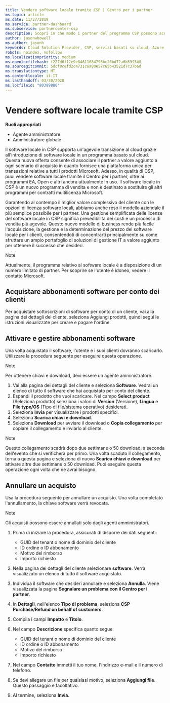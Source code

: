 ```yaml
---
title: Vendere software locale tramite CSP | Centro per i partner
ms.topic: article
ms.date: 11/27/2019
ms.service: partner-dashboard
ms.subservice: partnercenter-csp
description: Scopri in che modo i partner del programma CSP possono acquistare, gestire, vendere e annullare le sottoscrizioni software locali per conto dei clienti nel centro per i partner.
author: jasonwhowell
ms.author: jasonh
keywords: Cloud Solution Provider, CSP, servizi basati su cloud, Azure, Office 365, Dynamics, partner CSP, vendere in CSP, partner diretto, partner CSP diretto, rivenditore CSP indiretto, CSP diretto, CSP indiretto, modello diretto, modello indiretto, rivenditore indiretto, provider indiretto, provider, server di distribuzione, programma Cloud Solution Provider
robots: noindex, nofollow
ms.localizationpriority: medium
ms.openlocfilehash: f227d6f12e9e84611684796bc26bd72a6b539348
ms.sourcegitcommit: 5dcf8cefd2c4731c6a80e57c65b43521d7c37b6d
ms.translationtype: MT
ms.contentlocale: it-IT
ms.lasthandoff: 03/30/2020
ms.locfileid: "80389880"
---
```

# <a name="sell-on-premise-software-through-csp"></a>Vendere software locale tramite CSP

**Ruoli appropriati**

- Agente amministratore
- Amministratore globale

Il software locale in CSP supporta un'agevole transizione al cloud grazie all'introduzione di software locale in un programma basato sul cloud.  Questa nuova offerta consente di associare il partner a valore aggiunto a ogni scenario di acquisto in quanto fornisce una piattaforma unica per transazioni relative a tutti i prodotti Microsoft. Adesso, in qualità di CSP, puoi vendere software locale tramite il Centro per i partner, oltre ai programmi EA, Open e altri ancora attualmente in uso. Il software locale in CSP è un nuovo programma di vendita e non è destinato a sostituire gli altri programmi per contratti multilicenza Microsoft. 
 
Garantendo al contempo il miglior valore complessivo del cliente con le opzioni di licenza software locali, abbiamo anche reso il modello aziendale il più semplice possibile per i partner. Una gestione semplificata delle licenze del software locale in CSP significa prevedibilità dei costi e un processo di vendita più agevole. Questo nuovo modello di business rende più facile l'acquisizione, la gestione e la determinazione del prezzo del software locale per i clienti, consentendoti di concentrarti principalmente su come sfruttare un ampio portafoglio di soluzioni di gestione IT a valore aggiunto per ottenere il successo che desideri. 

>[!NOTE]
>Attualmente, il programma relativo al software locale è a disposizione di un numero limitato di partner. Per scoprire se l'utente è idoneo, vedere il contatto Microsoft. 


## <a name="buy-software-subscriptions-on-behalf-of-customers"></a>Acquistare abbonamenti software per conto dei clienti

Per acquistare sottoscrizioni di software per conto di un cliente, vai alla pagina dei dettagli del cliente, seleziona Aggiungi prodotti, quindi segui le istruzioni visualizzate per creare e pagare l'ordine.

## <a name="activate-and-manage-software-subscriptions"></a>Attivare e gestire abbonamenti software

Una volta acquistato il software, l'utente e i suoi clienti dovranno scaricarlo. Utilizzare la procedura seguente per eseguire questa operazione. 

>[!NOTE]
>Per ottenere chiavi e download, devi essere un agente amministratore. 

1. Vai alla pagina dei dettagli del cliente e seleziona **Software**. Vedrai un elenco di tutto il software che hai acquistato per conto del cliente. 
2.  Espandi il prodotto che vuoi scaricare. Nel campo **Select product** (Seleziona prodotto) seleziona i valori di **Version** (Versione), **Lingua** e **File type/OS** (Tipo di file/sistema operativo) desiderati. 
3.  Seleziona **Invia** per visualizzare i prodotti specifici. 
4.  Seleziona **Scarica chiavi e download**. 
5.  Seleziona **Download** per avviare il download o **Copia collegamento** per copiare il collegamento e inviarlo al cliente. 

>[!NOTE]
>Questo collegamento scadrà dopo due settimane o 50 download, a seconda dell'evento che si verificherà per primo. Una volta scaduto il collegamento, torna a questa pagina e seleziona di nuovo **Scarica chiavi e download** per attivare altre due settimane o 50 download. Puoi eseguire questa operazione ogni volta che ne avrai bisogno. 


## <a name="cancel-a-purchase"></a>Annullare un acquisto
Usa la procedura seguente per annullare un acquisto. Una volta completato l'annullamento, la chiave software verrà revocata. 

>[!NOTE]
>Gli acquisti possono essere annullati solo dagli agenti amministratori. 

1.  Prima di iniziare la procedura, assicurati di disporre dei dati seguenti: 
    -   GUID del tenant o nome di dominio del cliente
    -   ID ordine o ID abbonamento
    -   Motivo del rimborso
    -   Importo richiesto

2.  Nella pagina dei dettagli del cliente selezionare **software**. Verrà visualizzato un elenco di tutto il software acquistato. 

3.  Individua il software che desideri annullare e seleziona **Annulla**. Viene visualizzata la pagina **Segnalare un problema con il Centro per i partner**. 

4.  In **Dettagli**, nell'elenco **Tipo di problema**, seleziona **CSP Purchase/Refund on behalf of customers**.

5.  Compila i campi **Impatto** e **Titolo**. 

6.  Nel campo **Descrizione** specifica quanto segue: 
    -   GUID del tenant o nome di dominio del cliente
    -   ID ordine o ID abbonamento
    -   Motivo del rimborso
    -   Importo richiesto

7.  Nel campo **Contatto** immetti il tuo nome, l'indirizzo e-mail e il numero di telefono. 

8.  Se devi allegare un file per qualsiasi motivo, seleziona **Aggiungi file**. Questo passaggio è facoltativo. 

9.  Al termine, seleziona **Invia**.